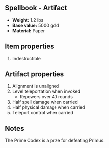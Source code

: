 ## Spellbook - Artifact

- **Weight:**                 1.2 lbs
- **Base value:**             5000 gold
- **Material:**               Paper

## Item properties
1. Indestructible

## Artifact properties
1. Alignment is unaligned
2. Level teleportation when invoked
    * Repowers over 40 rounds
3. Half spell damage when carried
4. Half physical damage when carried
5. Teleport control when carried

## Notes
The Prime Codex is a prize for defeating Primus.